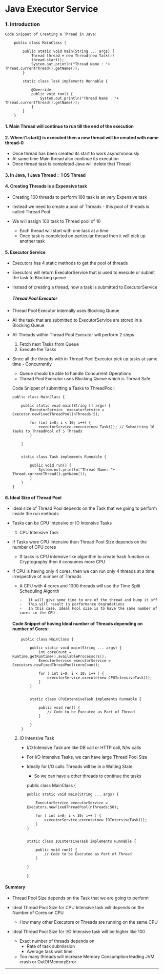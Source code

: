 # Java Executor Service

### 1. Introduction


	Code Snippet of Creating a Thread in Java: 

		public class MainClass {

			public static void main(String ... args) {
				Thread thread = new Thread(new Task())
				thread.start();
				System.out.println("Thread Name : "+ Thread.currentThread().getName());
			}

			static class Task implements Runnable {
				
				@Override
				public void run() {
					System.out.println("Thread Name : "+ Thread.currentThread().getName());
				}
			}
		}	


#### 1.	Main Thread will continue to run till the end of the execution

#### 2.	When t1.start() is executed then a new thread will be created with name thread-0
	
- 	Once thread has been created its start to work asynchronously 
-	At same time Main thread also continue its execution
-	Once thread task is completed Java will delete that Thread

#### 3. 	In Java, 1 Java Thread = 1 OS Thread

#### 4.	Creating Threads is a Expensive task
	
-	Creating 100 threads to perform 100 task is an very Expensive task
-	Instead we need to create a pool of Threads - this pool of threads is called Thread Pool
-	We will assign 100 task to Thread pool of 10 

	-	Each thread will start with one task at a time
	-	Once task is completed on particular thread then it will pick up another task
	
#### 5.	Executor Service
	
-	Executors has 4 static methods to get the pool of threads
-	Executors will return ExecutorService that is used to execute or submit the task to Blocking queue
-	Instead of creating a thread, now a task is submitted to ExecutorService
		
	##### 	Thread Pool Executor
	
-	Thread Pool Executor internally uses Blocking Queue
-	All the task that are submitted to ExecutorService are stored in a Blocking Queue
-	All Threads within Thread Pool Executor will perform 2 steps
	
	1.	Fetch next Tasks from Queue
	2.	Execute the Tasks

-	Since all the threads with in Thread Pool Executor pick up tasks at same time - Concurrently
	
	-	Queue should be able to handle Concurrent Operations	
	- 	Thread Pool Executor uses Blocking Queue which is Thread Safe	

		
		
	Code Snippet of submitting a Tasks to ThreadPool: 
	
		public class MainClass {
		
			public static void main(String [] args) {
				ExecutorService  executorService = Executor.newFixedThreadPool(nThreads:5);
				
				for (int i=0; i < 10; i++) {
					executorService.execute(new Task()); // Submitting 10 Tasks to ThreadPool of 5 Threads
				}
				
			}
			
			
			static class Task implements Runnable {
				
				public void run() {
					System.out.println("Thread Name: "+ Thread.currentThread().getName());
				}
			}
		}




#### 6.	Ideal Size of Thread Pool
	
-	Ideal size of Thread Pool depends on the Task that we going to perform inside the run methods
-	Tasks can be CPU Intensive or IO Intensive Tasks	
	
	1.  CPU Intensive Task
	
-	If Tasks were CPU intensive then Thread Pool Size depends on the number of CPU cores
	
	-	If tasks is CPU intensive like algorithm to create hash function or Cryptography then it consumes more CPU

-	If CPU is having only 4 cores, then we can run only 4 threads at a time irrespective of number of Threads
	
	-	A CPU with 4 cores and 1000 threads will use the Time Split Scheduling Algorith
			
			-	It will give some time to one of the thread and bump it off
			-	This will result in performance degradations
			-	In this case, Ideal Pool size is to have the same number of cores in the CPU
				
					
					
					
	#### Code Snippet of having Ideal number of Threads depending on number of Cores:
						
			public class MainClass {
				
				public static void main(String ... args) {
					int coreCount = Runtime.getRuntime().availableProcessors();
					ExecutorService executorService = Executors.newFixedThreadPool(coreCount);
					
					for ( int i=0; i < 10; i++ ) {
						executorService.execute(new CPUIntensiveTask());
					}
				}
				
				
				static class CPUIntensiveTask implements Runnable {
				
					public void run() {
						// Code to be Executed as Part of Thread
					}
				
				}
			}
				
		
	
	
	2.	IO Intensive Task
		
		-	I/O Intensive Task are like DB call or HTTP call,  N/w calls
		-	For I/O Intensive Tasks, we can have large Thread Pool Size
		-	Ideally for I/O calls Threads will be in a Waiting State 
			
			-	So we can have a other threads to continue the tasks				
			
		
			public class MainClass {
						
				public static void main(String ... args) {

					ExecutorService executorService = Executors.newFixedThreadPool(nThreads:50);
					
					for ( int i=0; i < 10; i++ ) {
						executorService.execute(new IOIntersiveTask());
					}
				}
				
				
				static class IOIntersiveTask implements Runnable {
				
					public void run() {
						// Code to be Executed as Part of Thread
					}
				
				}
		    }
	
	
	
	
#### Summary 
	
-	Thread Pool Size depends on the Task that we are going to perform
-	Ideal Thread Pool Size for CPU Intensive task will depends on the Number of Cores on CPU
	-	How many other Executors or Threads are running on the same CPU
	
-	Ideal Thread Pool Size for I/O Intensive task will be higher like 100
	
	-	Exact number of threads depends on 
		-  Rate of task submission
		-  Average task wait time
	-	Too many threads will increase Memory Consumption leading JVM crash or OutOfMemoryError
			
-------------------------------------------------------------	
	
	
	
	
	
	
	
	
	
	
	
	
	
	
	
	
	
	
	
	
	
	
	
	
	
	
	
	
	
	
	
	
	
	
	
	
	
	
	
	
	
	
	
	
	
	
	
	
	
	
	
	
	
	
	
